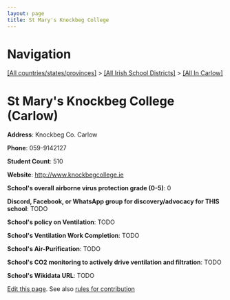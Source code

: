 ```yaml
---
layout: page
title: St Mary's Knockbeg College
---
```

# Navigation

[[All countries/states/provinces]](../../..) > [[All Irish School Districts]](../..) > [[All In Carlow]](..)

# St Mary's Knockbeg College (Carlow)

**Address**: Knockbeg Co. Carlow

**Phone**: 059-9142127

**Student Count**: 510

**Website**: <http://www.knockbegcollege.ie>

**School's overall airborne virus protection grade (0-5)**: 0

**Discord, Facebook, or WhatsApp group for discovery/advocacy for THIS school**: TODO

**School's policy on Ventilation**: TODO

**School's Ventilation Work Completion**: TODO

**School's Air-Purification**: TODO

**School's CO2 monitoring to actively drive ventilation and filtration**: TODO

**School's Wikidata URL**: TODO


[Edit this page](https://github.com/ventilate-schools/Ireland/edit/main/./Carlow/St_Mary's_Knockbeg_College.md). See also [rules for contribution](../../../contribution-rules/)